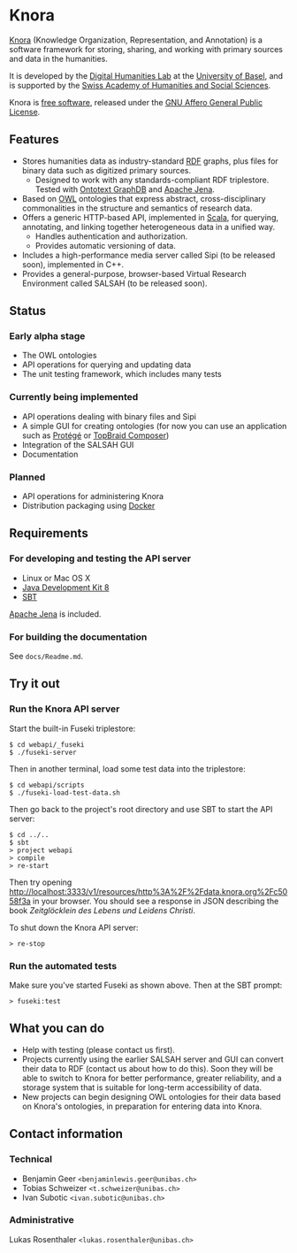 # Knora

[Knora](http://www.knora.org/) (Knowledge Organization, Representation, and Annotation) is a software
framework for storing, sharing, and working with primary sources and data in the humanities. 

It is developed by the [Digital Humanities Lab](http://www.dhlab.unibas.ch/) at the [University of Basel](https://www.unibas.ch/en.html), and is supported by the [Swiss Academy of Humanities and Social Sciences](http://www.sagw.ch/en/sagw.html).

Knora is [free software](http://www.gnu.org/philosophy/free-sw.en.html), released under the [GNU Affero General Public License](http://www.gnu.org/licenses/agpl-3.0.en.html).

## Features

* Stores humanities data as industry-standard [RDF](http://www.w3.org/TR/2014/NOTE-rdf11-primer-20140624/) graphs, plus files for binary data such as digitized primary sources.
    * Designed to work with any standards-compliant RDF triplestore. Tested with [Ontotext GraphDB](http://ontotext.com/products/graphdb/) and [Apache Jena](https://jena.apache.org/).
* Based on [OWL](http://www.w3.org/TR/2012/REC-owl2-primer-20121211/) ontologies that express abstract, cross-disciplinary commonalities in the structure and semantics of research data.
* Offers a generic HTTP-based API, implemented in [Scala](http://www.scala-lang.org/), for querying, annotating, and linking together heterogeneous data in a unified way.
    * Handles authentication and authorization.
    * Provides automatic versioning of data.
* Includes a high-performance media server called Sipi (to be released soon), implemented in C++.
* Provides a general-purpose, browser-based Virtual Research Environment called SALSAH (to be released soon).

## Status

### Early alpha stage

* The OWL ontologies
* API operations for querying and updating data
* The unit testing framework, which includes many tests

### Currently being implemented

* API operations dealing with binary files and Sipi
* A simple GUI for creating ontologies (for now you can use an application such as [Protégé](http://protege.stanford.edu/) or [TopBraid Composer](http://www.topquadrant.com/tools/modeling-topbraid-composer-standard-edition/))
* Integration of the SALSAH GUI
* Documentation

### Planned

* API operations for administering Knora
* Distribution packaging using [Docker](https://www.docker.com/)

## Requirements

### For developing and testing the API server

* Linux or Mac OS X
* [Java Development Kit 8](http://www.oracle.com/technetwork/java/javase/downloads/jdk8-downloads-2133151.html)
* [SBT](http://www.scala-sbt.org/)

[Apache Jena](https://jena.apache.org/) is included.

### For building the documentation

See `docs/Readme.md`.

## Try it out

### Run the Knora API server

Start the built-in Fuseki triplestore:

```
$ cd webapi/_fuseki
$ ./fuseki-server
```

Then in another terminal, load some test data into the triplestore:

```
$ cd webapi/scripts
$ ./fuseki-load-test-data.sh
```

Then go back to the project's root directory and use SBT to start the API server:

```
$ cd ../..
$ sbt
> project webapi
> compile
> re-start
```

Then try opening [http://localhost:3333/v1/resources/http%3A%2F%2Fdata.knora.org%2Fc5058f3a](http://localhost:3333/v1/resources/http%3A%2F%2Fdata.knora.org%2Fc5058f3a) in your browser. You should see a response in JSON describing the book _Zeitglöcklein des Lebens und Leidens Christi_.

To shut down the Knora API server:

```
> re-stop
```

### Run the automated tests

Make sure you've started Fuseki as shown above. Then at the SBT prompt:

```
> fuseki:test
```

## What you can do

* Help with testing (please contact us first).
* Projects currently using the earlier SALSAH server and GUI can convert their data to RDF (contact us about how to do this). Soon they will be able to switch to Knora for better performance, greater reliability, and a storage system that is suitable for long-term accessibility of data.
* New projects can begin designing OWL ontologies for their data based on Knora's ontologies, in preparation for entering data into Knora.

## Contact information

### Technical

* Benjamin Geer `<benjaminlewis.geer@unibas.ch>`
* Tobias Schweizer `<t.schweizer@unibas.ch>`
* Ivan Subotic `<ivan.subotic@unibas.ch>`

### Administrative

Lukas Rosenthaler `<lukas.rosenthaler@unibas.ch>`
